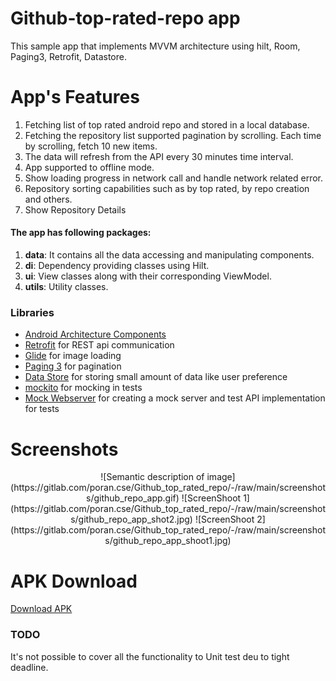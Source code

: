 # Github-top-rated-repo app
This sample app that implements MVVM architecture using hilt, Room, Paging3, Retrofit, Datastore.

# App's Features
1. Fetching list of top rated android repo and stored in a local database.
2. Fetching the repository list  supported pagination by scrolling. Each time by scrolling, fetch 10 new items.
3. The  data will refresh from the API every 30 minutes time interval.
4. App supported to offline mode.
5. Show loading progress in network call and handle network related error.
6. Repository sorting capabilities such as by top rated, by repo creation and others.
7. Show Repository Details

#### The app has following packages:
1. **data**: It contains all the data accessing and manipulating components.
2. **di**: Dependency providing classes using Hilt.
3. **ui**: View classes along with their corresponding ViewModel.
4. **utils**: Utility classes.

### Libraries
* [Android Architecture Components][arch]
* [Retrofit][retrofit] for REST api communication
* [Glide][glide] for image loading
* [Paging 3][paging] for pagination
* [Data Store][data-store] for storing small amount of data like user preference
* [mockito][mockito] for mocking in tests
* [Mock Webserver][mockwebserver] for creating a mock server and test API implementation for tests


# Screenshots

<p align="center">
![Semantic description of image](https://gitlab.com/poran.cse/Github_top_rated_repo/-/raw/main/screenshots/github_repo_app.gif)
![ScreenShoot 1](https://gitlab.com/poran.cse/Github_top_rated_repo/-/raw/main/screenshots/github_repo_app_shot2.jpg)
![ScreenShoot 2](https://gitlab.com/poran.cse/Github_top_rated_repo/-/raw/main/screenshots/github_repo_app_shoot1.jpg)
</p>

# APK Download
[Download APK](https://gitlab.com/poran.cse/Github_top_rated_repo/-/raw/main/apk/app-dev-debug.apk)


### TODO
It's not possible to cover all the functionality to Unit test deu to tight deadline. 


[mockwebserver]: https://github.com/square/okhttp/tree/master/mockwebserver
[data-store]: https://developer.android.com/topic/libraries/architecture/datastore?gclid=Cj0KCQiA4OybBhCzARIsAIcfn9mSE2oMBKwkdd6hOmLMmpmPl9LbvmXBxjBfCd1Zl3gcvhlOAOehV80aAt-wEALw_wcB&gclsrc=aw.ds#preferences-datastore-dependencies
[arch]: https://developer.android.com/arch
[paging]: https://developer.android.com/topic/libraries/architecture/paging/v3-overview
[retrofit]: http://square.github.io/retrofit
[glide]: https://github.com/bumptech/glide
[hilt]: https://developer.android.com/training/dependency-injection/hilt-android
[mockito]: http://site.mockito.org
[retrofit-mock]: https://github.com/square/retrofit/tree/master/retrofit-mock